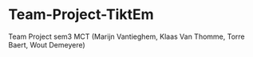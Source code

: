 # Team-Project-TiktEm
Team Project sem3 MCT (Marijn Vantieghem, Klaas Van Thomme, Torre Baert, Wout Demeyere)
